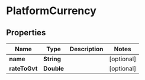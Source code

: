 
# PlatformCurrency

## Properties
Name | Type | Description | Notes
------------ | ------------- | ------------- | -------------
**name** | **String** |  |  [optional]
**rateToGvt** | **Double** |  |  [optional]



